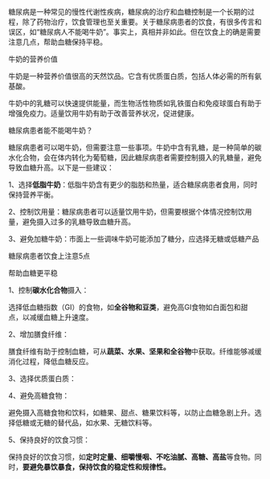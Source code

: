 糖尿病是一种常见的慢性代谢性疾病，糖尿病的治疗和血糖控制是一个长期的过程，除了药物治疗，饮食管理也至关重要。关于糖尿病患者的饮食，有很多传言和误区，如“糖尿病人不能喝牛奶”。事实上，真相并非如此。但在饮食上的确是需要注意几点，帮助血糖保持平稳。

牛奶的营养价值

牛奶是一种营养价值很高的天然饮品。它含有优质蛋白质，包括人体必需的所有氨基酸。

牛奶中的乳糖可以快速提供能量，而生物活性物质如乳铁蛋白和免疫球蛋白有助于增强免疫力。适量饮用牛奶有助于改善营养状况，促进健康。

糖尿病患者能不能喝牛奶？

糖尿病患者可以喝牛奶，但需要注意一些事项。牛奶中含有乳糖，是一种简单的碳水化合物，会在体内转化为葡萄糖，因此糖尿病患者需要控制摄入的乳糖量，避免导致血糖升高。以下是一些建议：

1、选择**低脂牛奶**：低脂牛奶含有更少的脂肪和热量，适合糖尿病患者食用，同时保持营养平衡。

2、控制饮用量：糖尿病患者可以适量饮用牛奶，但需要根据个体情况控制饮用量，避免摄入过多的乳糖导致血糖升高。

3、避免加糖牛奶：市面上一些调味牛奶可能添加了糖分，应选择无糖或低糖产品

糖尿病患者饮食上注意5点

帮助血糖更平稳

1、控制**碳水化合物**摄入：

选择低血糖指数（GI）的食物，如**全谷物和豆类**，避免高GI食物如白面包和甜点，以减缓血糖上升速度。

2、增加膳食纤维：

膳食纤维有助于控制血糖，可从**蔬菜、水果、坚果和全谷物**中获取。纤维能够减缓消化过程，降低血糖反应。

3、选择优质蛋白质：

4、避免高糖食物：

避免摄入高糖食物和饮料，如糖果、甜点、糖果饮料等，以防止血糖急剧上升。选择低糖或无糖的替代品，如水果、无糖饮料等。

5、保持良好的饮食习惯：

保持良好的饮食习惯，如**定时定量、细嚼慢咽、不吃油腻、高糖、高盐**等食物。同时，**要避免暴饮暴食，保持饮食的稳定性和规律性。**